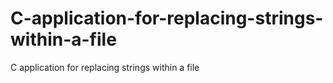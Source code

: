 # C-application-for-replacing-strings-within-a-file
C application for replacing strings within a file
